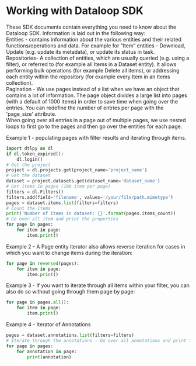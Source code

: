 # Working with Dataloop SDK  
These SDK documents contain everything you need to know about the Dataloop SDK. Information is laid out in the following way:  
Entities - contains information about the various entities and their related functions/operations and data. For example for “Item” entities - Download, Update (e.g. update its metadata), or update its status in task.  
Repositories- A collection of entities, which are usually queried (e.g. using a filter), or referred to (for example all Items in a Dataset entity). It allows performing bulk operations (for example Delete all items), or addressing each entity within the repository (for example every Item in an Items collection).  
Pagination - We use pages instead of a list when we have an object that contains a lot of information. The page object divides a large list into pages (with a default of 1000 items) in order to save time when going over the entries. You can redefine the number of entries per page with the 'page_size' attribute.  
When going over all entries in a page out of multiple pages, we use nested loops to first go to the pages and then go over the entities for each page.  
  
Example 1 - populating pages with filter results and iterating through items.  
  

```python
import dtlpy as dl
if dl.token_expired():
    dl.login()
# Get the project
project = dl.projects.get(project_name='project_name')
# Get the dataset
dataset = project.datasets.get(dataset_name='dataset_name')
# Get items in pages (100 item per page)
filters = dl.Filters()
filters.add(field='filename', values='/your/file/path.mimetype')
pages = dataset.items.list(filters=filters)
# Count the items
print('Number of items in dataset: {}'.format(pages.items_count))
# Go over all item and print the properties
for page in pages:
    for item in page:
        item.print()
```
Example 2 - A Page entity iterator also allows reverse iteration for cases in which you want to change items during the iteration:  

```python
for page in reversed(pages):
    for item in page:
        item.print()
```
Example 3 - If you want to iterate through all items within your filter, you can also do so without going through them page by page:  

```python
for page in pages.all():
    for item in page:
        item.print()
```
Example 4 -  Iterator of Annotations  

```python
pages = dataset.annotations.list(filters=filters)
# Iterate through the annotations - Go over all annotations and print the properties
for page in pages:
    for annotation in page:
        print(annotation)
```
